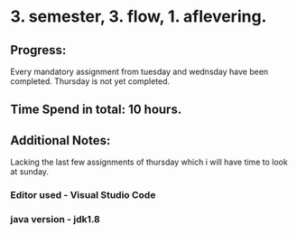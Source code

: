 # 3. semester, 3. flow, 1. aflevering.

## Progress:
Every mandatory assignment from tuesday and wednsday have been completed.
Thursday is not yet completed.

## Time Spend in total: 10 hours.

## Additional Notes:
Lacking the last few assignments of thursday which i will have time to look at sunday.

### Editor used - Visual Studio Code
### java version - jdk1.8
